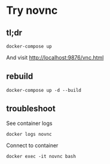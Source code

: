# Try novnc

## tl;dr

    docker-compose up

And visit <http://localhost:9876/vnc.html>

## rebuild

    docker-compose up -d --build

## troubleshoot

See container logs

    docker logs novnc

Connect to container

    docker exec -it novnc bash
